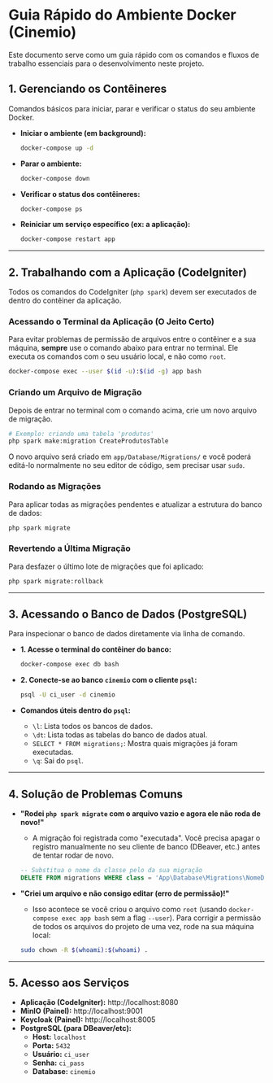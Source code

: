 # Guia Rápido do Ambiente Docker (Cinemio)

Este documento serve como um guia rápido com os comandos e fluxos de trabalho essenciais para o desenvolvimento neste projeto.

## 1. Gerenciando os Contêineres

Comandos básicos para iniciar, parar e verificar o status do seu ambiente Docker.

- **Iniciar o ambiente (em background):**
  ```bash
  docker-compose up -d
  ```

- **Parar o ambiente:**
  ```bash
  docker-compose down
  ```

- **Verificar o status dos contêineres:**
  ```bash
  docker-compose ps
  ```

- **Reiniciar um serviço específico (ex: a aplicação):**
  ```bash
  docker-compose restart app
  ```

---

## 2. Trabalhando com a Aplicação (CodeIgniter)

Todos os comandos do CodeIgniter (`php spark`) devem ser executados de dentro do contêiner da aplicação.

### Acessando o Terminal da Aplicação (O Jeito Certo)

Para evitar problemas de permissão de arquivos entre o contêiner e a sua máquina, **sempre** use o comando abaixo para entrar no terminal. Ele executa os comandos com o seu usuário local, e não como `root`.

```bash
docker-compose exec --user $(id -u):$(id -g) app bash
```

### Criando um Arquivo de Migração

Depois de entrar no terminal com o comando acima, crie um novo arquivo de migração.

```bash
# Exemplo: criando uma tabela 'produtos'
php spark make:migration CreateProdutosTable
```
O novo arquivo será criado em `app/Database/Migrations/` e você poderá editá-lo normalmente no seu editor de código, sem precisar usar `sudo`.

### Rodando as Migrações

Para aplicar todas as migrações pendentes e atualizar a estrutura do banco de dados:

```bash
php spark migrate
```

### Revertendo a Última Migração

Para desfazer o último lote de migrações que foi aplicado:

```bash
php spark migrate:rollback
```

---

## 3. Acessando o Banco de Dados (PostgreSQL)

Para inspecionar o banco de dados diretamente via linha de comando.

- **1. Acesse o terminal do contêiner do banco:**
  ```bash
  docker-compose exec db bash
  ```

- **2. Conecte-se ao banco `cinemio` com o cliente `psql`:**
  ```bash
  psql -U ci_user -d cinemio
  ```

- **Comandos úteis dentro do `psql`:**
  - `\l`: Lista todos os bancos de dados.
  - `\dt`: Lista todas as tabelas do banco de dados atual.
  - `SELECT * FROM migrations;`: Mostra quais migrações já foram executadas.
  - `\q`: Sai do `psql`.

---

## 4. Solução de Problemas Comuns

- **"Rodei `php spark migrate` com o arquivo vazio e agora ele não roda de novo!"**
  - A migração foi registrada como "executada". Você precisa apagar o registro manualmente no seu cliente de banco (DBeaver, etc.) antes de tentar rodar de novo.
  ```sql
  -- Substitua o nome da classe pelo da sua migração
  DELETE FROM migrations WHERE class = 'App\Database\Migrations\NomeDaSuaMigration';
  ```

- **"Criei um arquivo e não consigo editar (erro de permissão)!"**
  - Isso acontece se você criou o arquivo como `root` (usando `docker-compose exec app bash` sem a flag `--user`). Para corrigir a permissão de todos os arquivos do projeto de uma vez, rode na sua máquina local:
  ```bash
  sudo chown -R $(whoami):$(whoami) .
  ```

---

## 5. Acesso aos Serviços

- **Aplicação (CodeIgniter):** http://localhost:8080
- **MinIO (Painel):** http://localhost:9001
- **Keycloak (Painel):** http://localhost:8005
- **PostgreSQL (para DBeaver/etc):**
  - **Host:** `localhost`
  - **Porta:** `5432`
  - **Usuário:** `ci_user`
  - **Senha:** `ci_pass`
  - **Database:** `cinemio`

